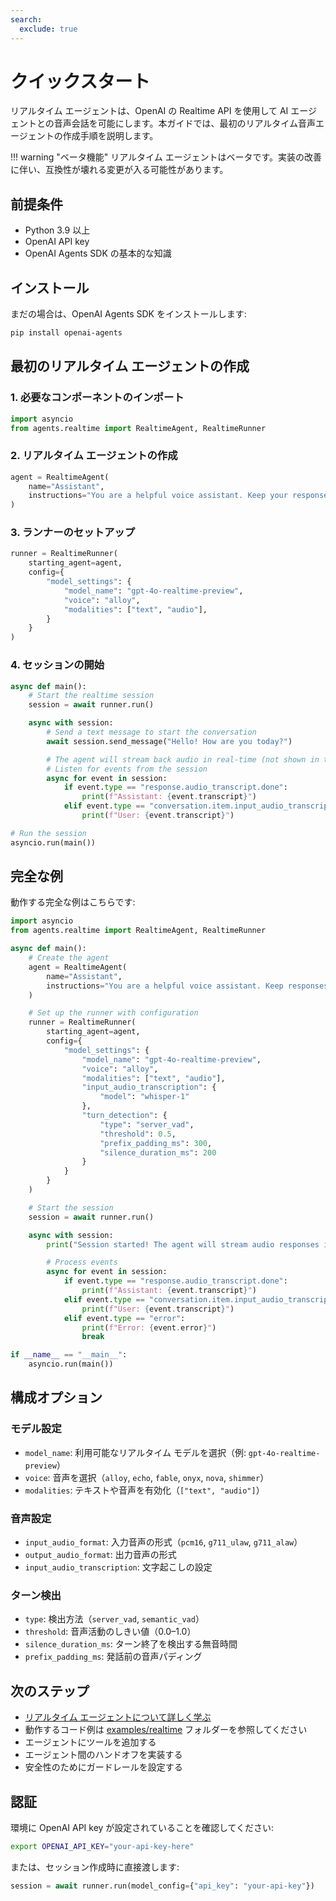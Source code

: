 ```yaml
---
search:
  exclude: true
---
```

# クイックスタート

リアルタイム エージェントは、OpenAI の Realtime API を使用して AI エージェントとの音声会話を可能にします。本ガイドでは、最初のリアルタイム音声エージェントの作成手順を説明します。

!!! warning "ベータ機能"
リアルタイム エージェントはベータです。実装の改善に伴い、互換性が壊れる変更が入る可能性があります。

## 前提条件

-   Python 3.9 以上
-   OpenAI API key
-   OpenAI Agents SDK の基本的な知識

## インストール

まだの場合は、OpenAI Agents SDK をインストールします:

```bash
pip install openai-agents
```

## 最初のリアルタイム エージェントの作成

### 1. 必要なコンポーネントのインポート

```python
import asyncio
from agents.realtime import RealtimeAgent, RealtimeRunner
```

### 2. リアルタイム エージェントの作成

```python
agent = RealtimeAgent(
    name="Assistant",
    instructions="You are a helpful voice assistant. Keep your responses conversational and friendly.",
)
```

### 3. ランナーのセットアップ

```python
runner = RealtimeRunner(
    starting_agent=agent,
    config={
        "model_settings": {
            "model_name": "gpt-4o-realtime-preview",
            "voice": "alloy",
            "modalities": ["text", "audio"],
        }
    }
)
```

### 4. セッションの開始

```python
async def main():
    # Start the realtime session
    session = await runner.run()

    async with session:
        # Send a text message to start the conversation
        await session.send_message("Hello! How are you today?")

        # The agent will stream back audio in real-time (not shown in this example)
        # Listen for events from the session
        async for event in session:
            if event.type == "response.audio_transcript.done":
                print(f"Assistant: {event.transcript}")
            elif event.type == "conversation.item.input_audio_transcription.completed":
                print(f"User: {event.transcript}")

# Run the session
asyncio.run(main())
```

## 完全な例

動作する完全な例はこちらです:

```python
import asyncio
from agents.realtime import RealtimeAgent, RealtimeRunner

async def main():
    # Create the agent
    agent = RealtimeAgent(
        name="Assistant",
        instructions="You are a helpful voice assistant. Keep responses brief and conversational.",
    )

    # Set up the runner with configuration
    runner = RealtimeRunner(
        starting_agent=agent,
        config={
            "model_settings": {
                "model_name": "gpt-4o-realtime-preview",
                "voice": "alloy",
                "modalities": ["text", "audio"],
                "input_audio_transcription": {
                    "model": "whisper-1"
                },
                "turn_detection": {
                    "type": "server_vad",
                    "threshold": 0.5,
                    "prefix_padding_ms": 300,
                    "silence_duration_ms": 200
                }
            }
        }
    )

    # Start the session
    session = await runner.run()

    async with session:
        print("Session started! The agent will stream audio responses in real-time.")

        # Process events
        async for event in session:
            if event.type == "response.audio_transcript.done":
                print(f"Assistant: {event.transcript}")
            elif event.type == "conversation.item.input_audio_transcription.completed":
                print(f"User: {event.transcript}")
            elif event.type == "error":
                print(f"Error: {event.error}")
                break

if __name__ == "__main__":
    asyncio.run(main())
```

## 構成オプション

### モデル設定

-   `model_name`: 利用可能なリアルタイム モデルを選択（例: `gpt-4o-realtime-preview`）
-   `voice`: 音声を選択（`alloy`, `echo`, `fable`, `onyx`, `nova`, `shimmer`）
-   `modalities`: テキストや音声を有効化（`["text", "audio"]`）

### 音声設定

-   `input_audio_format`: 入力音声の形式（`pcm16`, `g711_ulaw`, `g711_alaw`）
-   `output_audio_format`: 出力音声の形式
-   `input_audio_transcription`: 文字起こしの設定

### ターン検出

-   `type`: 検出方法（`server_vad`, `semantic_vad`）
-   `threshold`: 音声活動のしきい値（0.0–1.0）
-   `silence_duration_ms`: ターン終了を検出する無音時間
-   `prefix_padding_ms`: 発話前の音声パディング

## 次のステップ

-   [リアルタイム エージェントについて詳しく学ぶ](guide.md)
-   動作するコード例は [examples/realtime](https://github.com/openai/openai-agents-python/tree/main/examples/realtime) フォルダーを参照してください
-   エージェントにツールを追加する
-   エージェント間のハンドオフを実装する
-   安全性のためにガードレールを設定する

## 認証

環境に OpenAI API key が設定されていることを確認してください:

```bash
export OPENAI_API_KEY="your-api-key-here"
```

または、セッション作成時に直接渡します:

```python
session = await runner.run(model_config={"api_key": "your-api-key"})
```